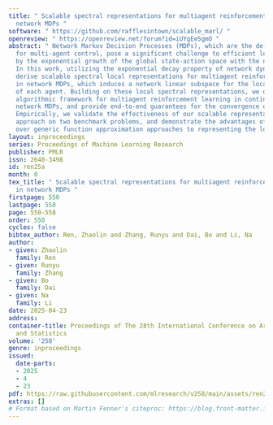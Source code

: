 ```yaml
---
title: " Scalable spectral representations for multiagent reinforcement learning in
  network MDPs "
software: " https://github.com/rafflesintown/scalable_marl/ "
openreview: " https://openreview.net/forum?id=iUYgEe5gmO "
abstract: " Network Markov Decision Processes (MDPs), which are the de-facto model
  for multi-agent control, pose a significant challenge to efficient learning caused
  by the exponential growth of the global state-action space with the number of agents.
  In this work, utilizing the exponential decay property of network dynamics, we first
  derive scalable spectral local representations for multiagent reinforcement learning
  in network MDPs, which induces a network linear subspace for the local $Q$-function
  of each agent. Building on these local spectral representations, we design a scalable
  algorithmic framework for multiagent reinforcement learning in continuous state-action
  network MDPs, and provide end-to-end guarantees for the convergence of our algorithm.
  Empirically, we validate the effectiveness of our scalable representation-based
  approach on two benchmark problems, and demonstrate the advantages of our approach
  over generic function approximation approaches to representing the local $Q$-functions. "
layout: inproceedings
series: Proceedings of Machine Learning Research
publisher: PMLR
issn: 2640-3498
id: ren25a
month: 0
tex_title: " Scalable spectral representations for multiagent reinforcement learning
  in network MDPs "
firstpage: 550
lastpage: 558
page: 550-558
order: 550
cycles: false
bibtex_author: Ren, Zhaolin and Zhang, Runyu and Dai, Bo and Li, Na
author:
- given: Zhaolin
  family: Ren
- given: Runyu
  family: Zhang
- given: Bo
  family: Dai
- given: Na
  family: Li
date: 2025-04-23
address:
container-title: Proceedings of The 28th International Conference on Artificial Intelligence
  and Statistics
volume: '258'
genre: inproceedings
issued:
  date-parts:
  - 2025
  - 4
  - 23
pdf: https://raw.githubusercontent.com/mlresearch/v258/main/assets/ren25a/ren25a.pdf
extras: []
# Format based on Martin Fenner's citeproc: https://blog.front-matter.io/posts/citeproc-yaml-for-bibliographies/
---
```


